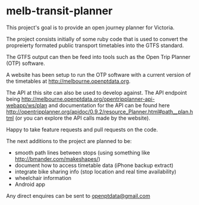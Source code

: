 melb-transit-planner
====================

This project's goal is to provide an open journey planner for Victoria.

The project consists initially of some ruby code that is used to convert the propreierty formated public transport timetables into the GTFS standard. 

The GTFS output can then be feed into tools such as the Open Trip Planner (OTP) software. 

A website has been setup to run the OTP software with a current version of the timetables at http://melbourne.openptdata.org. 

The API at this site can also be used to develop against. The API endpoint being http://melbourne.openptdata.org/opentripplanner-api-webapp/ws/plan and documentation for the API can be found here http://opentripplanner.org/apidoc/0.9.2/resource_Planner.html#path__plan.html (or you can explore the API calls made by the website).

Happy to take feature requests and pull requests on the code. 

The next additions to the project are planned to be:

* smooth path lines between stops (using something like http://bmander.com/makeshapes/)
* document how to access timetable data (iPhone backup extract)
* integrate bike sharing info (stop location and real time availability)
* wheelchair information
* Android app

Any direct enquires can be sent to openptdata@gmail.com


